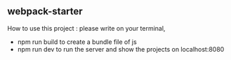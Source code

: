 ## webpack-starter

How to use this project :
please write on your terminal,

- npm run build to create a bundle file of js
- npm run dev to run the server and show the projects on localhost:8080
